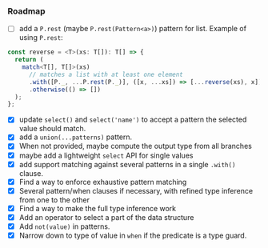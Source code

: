 ### Roadmap

- [ ] add a `P.rest` (maybe `P.rest(Pattern<a>)`) pattern for list. Example of using `P.rest`:

```ts
const reverse = <T>(xs: T[]): T[] => {
  return (
    match<T[], T[]>(xs)
      // matches a list with at least one element
      .with([P._, ...P.rest(P._)], ([x, ...xs]) => [...reverse(xs), x])
      .otherwise(() => [])
  );
};
```

- [x] update `select()` and `select('name')` to accept a pattern the selected value should match.
- [x] add a `union(...patterns)` pattern.
- [x] When not provided, maybe compute the output type from all branches
- [x] maybe add a lightweight `select` API for single values
- [x] add support matching against several patterns in a single `.with()` clause.
- [x] Find a way to enforce exhaustive pattern matching
- [x] Several pattern/when clauses if necessary, with refined type inference from one to the other
- [x] Find a way to make the full type inference work
- [x] Add an operator to select a part of the data structure
- [x] Add `not(value)` in patterns.
- [x] Narrow down to type of value in `when` if the predicate is a type guard.
